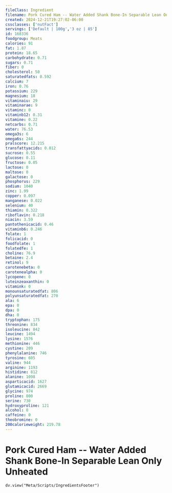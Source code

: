 ```yaml
---
fileClass: Ingredient
filename: Pork Cured Ham -- Water Added Shank Bone-In Separable Lean Only Unheated
created: 2024-12-21T19:27:02-06:00
cssclasses: ['nutFact']
servings: ['Default | 100g','3 oz | 85']
id: 168336
foodgroup: Meats
calories: 91
fat: 1.87
protein: 18.65
carbohydrate: 0.71
sugars: 0.71
fiber: 0
cholesterol: 50
saturatedfats: 0.592
calcium: 7
iron: 0.76
potassium: 229
magnesium: 18
vitaminaiu: 29
vitaminarae: 9
vitaminc: 0
vitaminb12: 0.31
vitamine: 0.22
netcarbs: 0.71
water: 76.53
omega3s: 6
omega6s: 244
pralscore: 12.215
transfattyacids: 0.012
sucrose: 0.55
glucose: 0.11
fructose: 0.05
lactose: 0
maltose: 0
galactose: 0
phosphorus: 229
sodium: 1040
zinc: 1.99
copper: 0.097
manganese: 0.022
selenium: 40
thiamin: 0.322
riboflavin: 0.218
niacin: 3.59
pantothenicacid: 0.46
vitaminb6: 0.246
folate: 1
folicacid: 0
foodfolate: 1
folatedfe: 1
choline: 76.9
betaine: 2.4
retinol: 9
carotenebeta: 0
carotenealpha: 0
lycopene: 0
luteinzeaxanthin: 0
vitamink: 0
monounsaturatedfat: 806
polyunsaturatedfat: 270
ala: 6
epa: 0
dpa: 0
dha: 0
tryptophan: 175
threonine: 834
isoleucine: 842
leucine: 1494
lysine: 1576
methionine: 446
cystine: 209
phenylalanine: 746
tyrosine: 605
valine: 944
arginine: 1193
histidine: 812
alanine: 1098
asparticacid: 1627
glutamicacid: 2669
glycine: 974
proline: 800
serine: 730
hydroxyproline: 121
alcohol: 0
caffeine: 0
theobromine: 0
200calorieweight: 219.78
---
```


# Pork Cured Ham -- Water Added Shank Bone-In Separable Lean Only Unheated

```dataviewjs
dv.view("Meta/Scripts/IngredientsFooter")
```